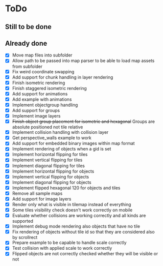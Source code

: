 
# ToDo

## Still to be done

## Already done

- [x] Move map files into subfolder
- [x] Allow path to be passed into map parser to be able to load map assets from subfolder
- [x] Fix weird coordinate swapping
- [x] Add support for chunk handling in layer rendering
- [x] Finish isometric rendering
- [x] Finish staggered isometric rendering
- [x] Add support for animations
- [x] Add example with animations
- [x] Implement objectgroup handling
- [x] Add support for groups
- [x] Implement image layers
- [x] ~~Finish object group placement for isometric and hexagonal~~ Groups are absolute positioned not tile relative
- [x] Implement collision handling with collision layer
- [x] Get perspective_walls example to work
- [x] Add support for embedded binary images within map format
- [x] Implement rendering of objects when a gid is set
- [x] Implement horizontal flipping for tiles
- [x] Implement vertical flipping for tiles
- [x] Implement diagonal flipping for tiles
- [x] Implement horizontal flipping for objects
- [x] Implement vertical flipping for objects
- [x] Implement diagonal flipping for objects
- [x] Implement flipped hexagonal 120 for objects and tiles
- [x] Remove all sample maps
- [x] Add support for image layers
- [x] Render only what is visible in tilemap instead of everything
- [x] Some tiles visibility check doesn't work correctly on mobile
- [x] Evaluate whether collisions are working correctly and all kinds are supported
- [x] Implement debug mode rendering also objects that have no tile
- [x] Fix rendering of objects without tile id so that they are considered also by scrollrect
- [x] Prepare example to be capable to handle scale correctly
- [x] Test collision with applied scale to work correctly
- [x] Flipped objects are not correctly checked whether they will be visible or not
